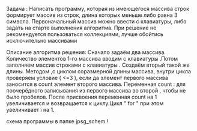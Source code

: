 Задача :
Написать программу, которая из имеющегося массива строк формирует массив из строк, длина которых меньше либо равна 3 символа. Первоначальный массив можно ввести с клавиатуры, либо задать на старте выполнения алгоритма. При решение не рекомендуется пользоваться коллекциями, лучше обойтись исключительно массивами

Описание алгоритма решения:
Сначало задаём два массива. Количество элементов 1-го массива вводим с клавиатуры .Потом заполняем массив строками c клавиатуры . Создаём вторый такой же длины. Методом ,с циклом соразмерной длины массива, внутри цикла проверяем условие ( <=3 ), если да элемент первого массива заносится в count элемент второго массива. Переменная count : для поочерёдного записывания из первого массива во второй , чтобы  не было пробелов. После присвоения  переменная count на 1 увеличивается и возвращается к циклу.Цикл " for " при этом   увеличивает i на 1. 

схема программы в папке jpsg_schem !